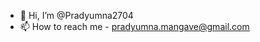 - 👋 Hi, I’m @Pradyumna2704
- 📫 How to reach me - pradyumna.mangave@gmail.com

<!---
Pradyumna2704/Pradyumna2704 is a ✨ special ✨ repository because its `README.md` (this file) appears on your GitHub profile.
You can click the Preview link to take a look at your changes.
--->
